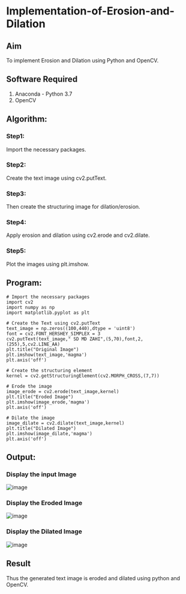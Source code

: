 # Implementation-of-Erosion-and-Dilation
## Aim
To implement Erosion and Dilation using Python and OpenCV.
## Software Required
1. Anaconda - Python 3.7
2. OpenCV
## Algorithm:
### Step1:
Import the necessary packages.

### Step2:
Create the text image using cv2.putText.

### Step3:
Then create the structuring image for dilation/erosion.

### Step4:
Apply erosion and dilation using cv2.erode and cv2.dilate.

### Step5:
Plot the images using plt.imshow.
 
## Program:
~~~
# Import the necessary packages
import cv2
import numpy as np
import matplotlib.pyplot as plt

# Create the Text using cv2.putText
text_image = np.zeros((100,440),dtype = 'uint8')
font = cv2.FONT_HERSHEY_SIMPLEX = 3
cv2.putText(text_image," SD MD ZAHI",(5,70),font,2,(255),5,cv2.LINE_AA)
plt.title("Original Image")
plt.imshow(text_image,'magma')
plt.axis('off')

# Create the structuring element
kernel = cv2.getStructuringElement(cv2.MORPH_CROSS,(7,7))

# Erode the image
image_erode = cv2.erode(text_image,kernel)
plt.title("Eroded Image")
plt.imshow(image_erode,'magma')
plt.axis('off')

# Dilate the image
image_dilate = cv2.dilate(text_image,kernel)
plt.title("Dilated Image")
plt.imshow(image_dilate,'magma')
plt.axis('off')
~~~
## Output:

### Display the input Image
![image](https://github.com/SdMdZahi7/erosion--dilation/assets/94187572/df7bda87-eae2-41be-89e0-74f674eb93e7)


### Display the Eroded Image
![image](https://github.com/SdMdZahi7/erosion--dilation/assets/94187572/2be8431d-71a5-4b00-a5e7-810b0861c309)


### Display the Dilated Image
![image](https://github.com/SdMdZahi7/erosion--dilation/assets/94187572/2f03a796-439a-4a37-adea-ee7fe526b482)


## Result
Thus the generated text image is eroded and dilated using python and OpenCV.
